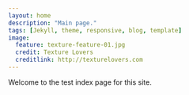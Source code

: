 ```yaml
---
layout: home
description: "Main page."
tags: [Jekyll, theme, responsive, blog, template]
image:
  feature: texture-feature-01.jpg
  credit: Texture Lovers
  creditlink: http://texturelovers.com
---
```

Welcome to the test index page for this site.
